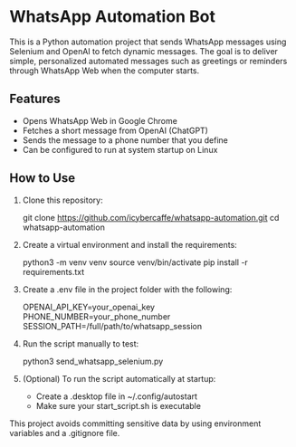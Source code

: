 # WhatsApp Automation Bot

This is a Python automation project that sends WhatsApp messages using Selenium and OpenAI to fetch dynamic messages. The goal is to deliver simple, personalized automated messages such as greetings or reminders through WhatsApp Web when the computer starts.

## Features

- Opens WhatsApp Web in Google Chrome
- Fetches a short message from OpenAI (ChatGPT)
- Sends the message to a phone number that you define
- Can be configured to run at system startup on Linux

## How to Use

1. Clone this repository:

   git clone https://github.com/icybercaffe/whatsapp-automation.git
   cd whatsapp-automation

2. Create a virtual environment and install the requirements:

   python3 -m venv venv
   source venv/bin/activate
   pip install -r requirements.txt

3. Create a .env file in the project folder with the following:

   OPENAI_API_KEY=your_openai_key
   PHONE_NUMBER=your_phone_number
   SESSION_PATH=/full/path/to/whatsapp_session

4. Run the script manually to test:

   python3 send_whatsapp_selenium.py

5. (Optional) To run the script automatically at startup:
   - Create a .desktop file in ~/.config/autostart
   - Make sure your start_script.sh is executable

This project avoids committing sensitive data by using environment variables and a .gitignore file.

